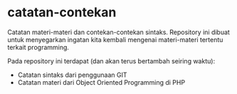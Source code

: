 # catatan-contekan
Catatan materi-materi dan contekan-contekan sintaks. Repository ini dibuat untuk menyegarkan ingatan kita kembali mengenai materi-materi tertentu terkait programming.

Pada repository ini terdapat (dan akan terus bertambah seiring waktu):
- Catatan sintaks dari penggunaan GIT
- Catatan materi dari Object Oriented Programming di PHP
